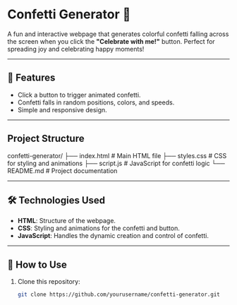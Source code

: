 # Confetti Generator 🎉

A fun and interactive webpage that generates colorful confetti falling across the screen when you click the **"Celebrate with me!"** button. Perfect for spreading joy and celebrating happy moments! 

---

## 🌟 Features
- Click a button to trigger animated confetti.
- Confetti falls in random positions, colors, and speeds.
- Simple and responsive design.

---

## Project Structure
confetti-generator/
├── index.html        # Main HTML file
├── styles.css        # CSS for styling and animations
├── script.js         # JavaScript for confetti logic
└── README.md         # Project documentation

---

## 🛠️ Technologies Used
- **HTML**: Structure of the webpage.
- **CSS**: Styling and animations for the confetti and button.
- **JavaScript**: Handles the dynamic creation and control of confetti.

---

## 🚀 How to Use
1. Clone this repository:
   ```bash
   git clone https://github.com/yourusername/confetti-generator.git

   ```
